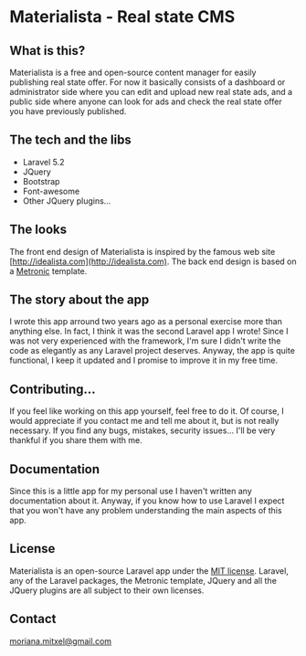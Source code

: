 # Materialista - Real state CMS

## What is this?

Materialista is a free and open-source content manager for easily publishing real state offer. For now it basically consists of a dashboard or administrator side where you can edit and upload new real state ads, and a public side where anyone can look for ads and check the real state offer you have previously published.

## The tech and the libs

* Laravel 5.2
* JQuery
* Bootstrap
* Font-awesome
* Other JQuery plugins...

## The looks

The front end design of Materialista is inspired by the famous web site [http://idealista.com](http://idealista.com). The back end design is based on a [Metronic](http://keenthemes.com/metronic-theme/) template.

## The story about the app

I wrote this app arround two years ago as a personal exercise more than anything else. In fact, I think it was the second Laravel app I wrote! Since I was not very experienced with the framework, I'm sure I didn't write the code as elegantly as any Laravel project deserves. Anyway, the app is quite functional, I keep it updated and I promise to improve it in my free time.

## Contributing...

If you feel like working on this app yourself, feel free to do it. Of course, I would appreciate if you contact me and tell me about it, but is not really necessary. If you find any bugs, mistakes, security issues... I'll be very thankful if you share them with me.    

## Documentation

Since this is a little app for my personal use I haven't written any documentation about it. Anyway, if you know how to use Laravel I expect that you won't have any problem understanding the main aspects of this app.

## License

Materialista is an open-source Laravel app under the [MIT license](http://opensource.org/licenses/MIT). Laravel, any of the Laravel packages, the Metronic template, JQuery and all the JQuery plugins are all subject to their own licenses.

## Contact

[moriana.mitxel@gmail.com](mailto:moriana.mitxel@gmail.com)
